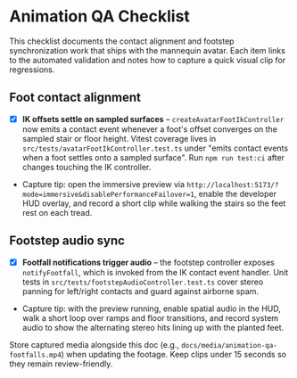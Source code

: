 # Animation QA Checklist

This checklist documents the contact alignment and footstep synchronization work that
ships with the mannequin avatar. Each item links to the automated validation and notes
how to capture a quick visual clip for regressions.

## Foot contact alignment

- [x] **IK offsets settle on sampled surfaces** – `createAvatarFootIkController` now emits a
  contact event whenever a foot's offset converges on the sampled stair or floor height.
  Vitest coverage lives in `src/tests/avatarFootIkController.test.ts` under
  "emits contact events when a foot settles onto a sampled surface". Run `npm run test:ci`
  after changes touching the IK controller.
- Capture tip: open the immersive preview via
  `http://localhost:5173/?mode=immersive&disablePerformanceFailover=1`, enable the developer HUD
  overlay, and record a short clip while walking the stairs so the feet rest on each tread.

## Footstep audio sync

- [x] **Footfall notifications trigger audio** – the footstep controller exposes
  `notifyFootfall`, which is invoked from the IK contact event handler. Unit tests in
  `src/tests/footstepAudioController.test.ts` cover stereo panning for left/right contacts and
  guard against airborne spam.
- Capture tip: with the preview running, enable spatial audio in the HUD, walk a short loop over
  ramps and floor transitions, and record system audio to show the alternating stereo hits lining
  up with the planted feet.

Store captured media alongside this doc (e.g., `docs/media/animation-qa-footfalls.mp4`) when
updating the footage. Keep clips under 15 seconds so they remain review-friendly.
